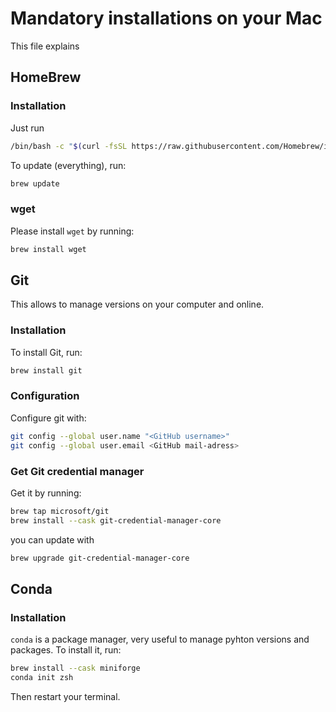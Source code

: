 # Mandatory installations on your Mac

This file explains

## HomeBrew

### Installation

Just run
```bash
/bin/bash -c "$(curl -fsSL https://raw.githubusercontent.com/Homebrew/install/HEAD/install.sh)"
```

To update (everything), run:
```bash
brew update
```

### wget

Please install `wget` by running:
```bash
brew install wget
```

## Git   
This allows to manage versions on your computer and online.

### Installation
To install Git, run:        
```bash
brew install git
```

### Configuration
Configure git with:
```bash
git config --global user.name "<GitHub username>"
git config --global user.email <GitHub mail-adress> 
```

### Get Git credential manager
Get it by running:
```bash
brew tap microsoft/git
brew install --cask git-credential-manager-core
```
you can update with
```bash
brew upgrade git-credential-manager-core
```

## Conda

### Installation

`conda` is a package manager, very useful to manage pyhton versions and packages. To install it, run:
```bash
brew install --cask miniforge
conda init zsh
```
Then restart your terminal.